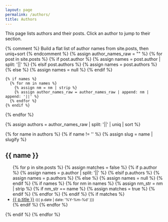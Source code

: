 ```yaml
---
layout: page
permalink: /authors/
title: Authors
---
```


<p>This page lists authors and their posts. Click an author to jump to their section.</p>

<div class="authors-index">
  {% comment %} Build a flat list of author names from site.posts, then uniq+sort {% endcomment %}
  {% assign author_names_raw = "" %}
  {% for post in site.posts %}
    {% if post.author %}
      {% assign names = post.author | split: '||' %}
    {% elsif post.authors %}
      {% assign names = post.authors %}
    {% else %}
      {% assign names = null %}
    {% endif %}

    {% if names %}
      {% for nm in names %}
        {% assign nm = nm | strip %}
        {% assign author_names_raw = author_names_raw | append: nm | append: '||' %}
      {% endfor %}
    {% endif %}

{% endfor %}

{% assign authors = author_names_raw | split: '||' | uniq | sort %}

{% for name in authors %}
{% if name != '' %}
{% assign slug = name | slugify %}
<section id="{{ slug }}" class="author-section">
<h2>{{ name }}</h2>
<ul>
{% for p in site.posts %}
{% assign matches = false %}
{% if p.author %}
{% assign names = p.author | split: '||' %}
{% elsif p.authors %}
{% assign names = p.authors %}
{% else %}
{% assign names = null %}
{% endif %}
{% if names %}
{% for nm in names %}
{% assign nm_str = nm | strip %}
{% if nm_str == name %}
{% assign matches = true %}
{% endif %}
{% endfor %}
{% endif %}
{% if matches %}
<li><a href="{{ p.url | relative_url }}">{{ p.title }}</a> <small class="text-muted">({{ p.date | date: '%Y-%m-%d' }})</small></li>
{% endif %}
{% endfor %}
</ul>
</section>
{% endif %}
{% endfor %}

</div>
